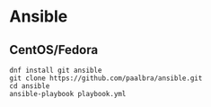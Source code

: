 # Ansible

## CentOS/Fedora

```
dnf install git ansible
git clone https://github.com/paalbra/ansible.git
cd ansible
ansible-playbook playbook.yml
```
